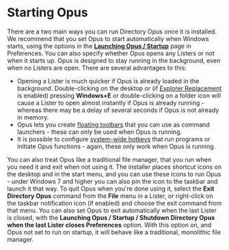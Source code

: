 # Starting Opus

There are a two main ways you can run Directory Opus once it is installed. We recommend that you set Opus to start automatically when Windows starts, using the options in the **[Launching Opus / Startup](/Manual/preferences/preferences_categories/launching_opus/launching_opus_on_startup.md)** page in Preferences. You can also specify whether Opus opens any Listers or not when it starts up. Opus is designed to stay running in the background, even when no Listers are open. There are several advantages to this:

- Opening a Lister is much quicker if Opus is already loaded in the background. Double-clicking on the desktop or (if [Explorer Replacement](/Manual/basic_concepts/explorer_replacement.md) is enabled) pressing **Windows+E** or double-clicking on a folder icon will cause a Lister to open almost instantly if Opus is already running - whereas there may be a delay of several seconds if Opus is not already in memory.
- Opus lets you create [floating toolbars](/Manual/additional_functionality/floating_toolbars/RAEDME.md) that you can use as command launchers - these can only be used when Opus is running.
- It is possible to configure [system-wide hotkeys](/Manual/additional_functionality/system-wide_hotkeys.md) that run programs or initiate Opus functions - again, these only work when Opus is running.

You can also treat Opus like a traditional file manager, that you run when you need it and exit when not using it. The installer places shortcut icons on the desktop and in the start menu, and you can use these icons to run Opus - under Windows 7 and higher you can also pin the icon to the taskbar and launch it that way. To quit Opus when you're done using it, select the **Exit Directory Opus** command from the **File** menu in a Lister, or right-click on the taskbar notification icon (if enabled) and choose the exit command from that menu. You can also set Opus to exit automatically when the last Lister is closed, with the **Launching Opus / Startup / Shutdown Directory Opus when the last Lister closes Preferences** option. With this option on, and Opus not set to run on startup, it will behave like a traditional, monolithic file manager.

  
